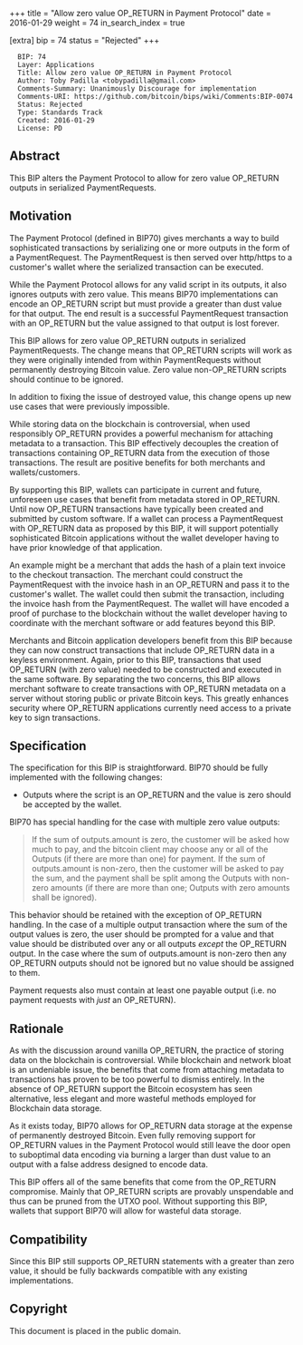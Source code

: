 +++
title = "Allow zero value OP_RETURN in Payment Protocol"
date = 2016-01-29
weight = 74
in_search_index = true

[extra]
bip = 74
status = "Rejected"
+++

      BIP: 74
      Layer: Applications
      Title: Allow zero value OP_RETURN in Payment Protocol
      Author: Toby Padilla <tobypadilla@gmail.com>
      Comments-Summary: Unanimously Discourage for implementation
      Comments-URI: https://github.com/bitcoin/bips/wiki/Comments:BIP-0074
      Status: Rejected
      Type: Standards Track
      Created: 2016-01-29
      License: PD

## Abstract

This BIP alters the Payment Protocol to allow for zero value OP\_RETURN
outputs in serialized PaymentRequests.

## Motivation

The Payment Protocol (defined in BIP70) gives merchants a way to build
sophisticated transactions by serializing one or more outputs in the
form of a PaymentRequest. The PaymentRequest is then served over
http/https to a customer's wallet where the serialized transaction can
be executed.

While the Payment Protocol allows for any valid script in its outputs,
it also ignores outputs with zero value. This means BIP70
implementations can encode an OP\_RETURN script but must provide a
greater than dust value for that output. The end result is a successful
PaymentRequest transaction with an OP\_RETURN but the value assigned to
that output is lost forever.

This BIP allows for zero value OP\_RETURN outputs in serialized
PaymentRequests. The change means that OP\_RETURN scripts will work as
they were originally intended from within PaymentRequests without
permanently destroying Bitcoin value. Zero value non-OP\_RETURN scripts
should continue to be ignored.

In addition to fixing the issue of destroyed value, this change opens up
new use cases that were previously impossible.

While storing data on the blockchain is controversial, when used
responsibly OP\_RETURN provides a powerful mechanism for attaching
metadata to a transaction. This BIP effectively decouples the creation
of transactions containing OP\_RETURN data from the execution of those
transactions. The result are positive benefits for both merchants and
wallets/customers.

By supporting this BIP, wallets can participate in current and future,
unforeseen use cases that benefit from metadata stored in OP\_RETURN.
Until now OP\_RETURN transactions have typically been created and
submitted by custom software. If a wallet can process a PaymentRequest
with OP\_RETURN data as proposed by this BIP, it will support
potentially sophisticated Bitcoin applications without the wallet
developer having to have prior knowledge of that application.

An example might be a merchant that adds the hash of a plain text
invoice to the checkout transaction. The merchant could construct the
PaymentRequest with the invoice hash in an OP\_RETURN and pass it to the
customer's wallet. The wallet could then submit the transaction,
including the invoice hash from the PaymentRequest. The wallet will have
encoded a proof of purchase to the blockchain without the wallet
developer having to coordinate with the merchant software or add
features beyond this BIP.

Merchants and Bitcoin application developers benefit from this BIP
because they can now construct transactions that include OP\_RETURN data
in a keyless environment. Again, prior to this BIP, transactions that
used OP\_RETURN (with zero value) needed to be constructed and executed
in the same software. By separating the two concerns, this BIP allows
merchant software to create transactions with OP\_RETURN metadata on a
server without storing public or private Bitcoin keys. This greatly
enhances security where OP\_RETURN applications currently need access to
a private key to sign transactions.

## Specification

The specification for this BIP is straightforward. BIP70 should be fully
implemented with the following changes:

-   Outputs where the script is an OP\_RETURN and the value is zero
    should be accepted by the wallet.

BIP70 has special handling for the case with multiple zero value
outputs:

> If the sum of outputs.amount is zero, the customer will be asked how
> much to pay, and the bitcoin client may choose any or all of the
> Outputs (if there are more than one) for payment. If the sum of
> outputs.amount is non-zero, then the customer will be asked to pay the
> sum, and the payment shall be split among the Outputs with non-zero
> amounts (if there are more than one; Outputs with zero amounts shall
> be ignored).

This behavior should be retained with the exception of OP\_RETURN
handling. In the case of a multiple output transaction where the sum of
the output values is zero, the user should be prompted for a value and
that value should be distributed over any or all outputs *except* the
OP\_RETURN output. In the case where the sum of outputs.amount is
non-zero then any OP\_RETURN outputs should not be ignored but no value
should be assigned to them.

Payment requests also must contain at least one payable output (i.e. no
payment requests with *just* an OP\_RETURN).

## Rationale

As with the discussion around vanilla OP\_RETURN, the practice of
storing data on the blockchain is controversial. While blockchain and
network bloat is an undeniable issue, the benefits that come from
attaching metadata to transactions has proven to be too powerful to
dismiss entirely. In the absence of OP\_RETURN support the Bitcoin
ecosystem has seen alternative, less elegant and more wasteful methods
employed for Blockchain data storage.

As it exists today, BIP70 allows for OP\_RETURN data storage at the
expense of permanently destroyed Bitcoin. Even fully removing support
for OP\_RETURN values in the Payment Protocol would still leave the door
open to suboptimal data encoding via burning a larger than dust value to
an output with a false address designed to encode data.

This BIP offers all of the same benefits that come from the OP\_RETURN
compromise. Mainly that OP\_RETURN scripts are provably unspendable and
thus can be pruned from the UTXO pool. Without supporting this BIP,
wallets that support BIP70 will allow for wasteful data storage.

## Compatibility

Since this BIP still supports OP\_RETURN statements with a greater than
zero value, it should be fully backwards compatible with any existing
implementations.

## Copyright

This document is placed in the public domain.
